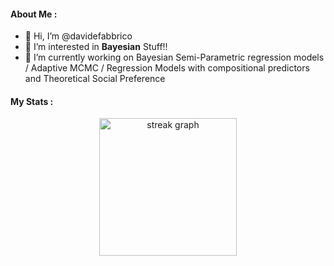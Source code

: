 <h4 align="left"> About Me :</h4>

- 👋  Hi, I’m @davidefabbrico
- 👀  I’m interested in **Bayesian** Stuff!!
- 🌱  I’m currently working on Bayesian Semi-Parametric regression models / Adaptive MCMC / Regression Models with compositional predictors and Theoretical Social Preference

<h4 align="left"> My Stats :</h4>

<div align="center">
  <img src="https://streak-stats.demolab.com?user=davidefabbrico&locale=en&mode=daily&theme=light&hide_border=false&border_radius=5&order=3" height="220" alt="streak graph"  />
</div>

